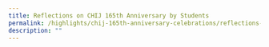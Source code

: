 ```yaml
---
title: Reflections on CHIJ 165th Anniversary by Students
permalink: /highlights/chij-165th-anniversary-celebrations/reflections-on-chij-165th-anniversary-by-students/
description: ""
---
```


